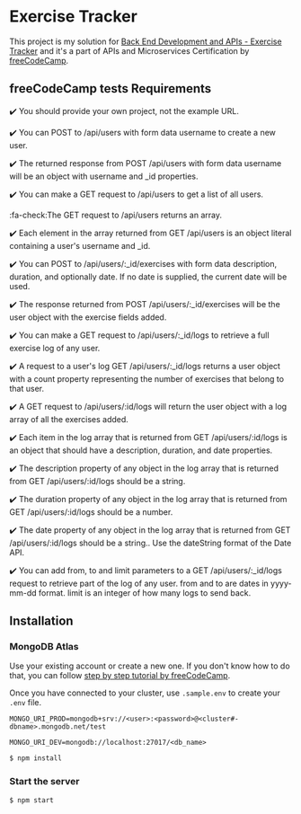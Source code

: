 # Exercise Tracker

This project is my solution for [Back End Development and APIs - Exercise
Tracker](https://www.freecodecamp.org/learn/back-end-development-and-apis/back-end-development-and-apis-projects/exercise-tracker) and it's a part of APIs and Microservices Certification by
[freeCodeCamp]( https://www.freecodecamp.org/).

## freeCodeCamp tests Requirements
:heavy_check_mark: You should provide your own project, not the example URL.

:heavy_check_mark: You can POST to /api/users with form data username to create a new user.

:heavy_check_mark: The returned response from POST /api/users with form data username will be an object with username and _id properties.

:heavy_check_mark: You can make a GET request to /api/users to get a list of all users.

:fa-check:The GET request to /api/users returns an array.

:heavy_check_mark: Each element in the array returned from GET /api/users is an object literal containing a user's username and _id.

:heavy_check_mark: You can POST to /api/users/:_id/exercises with form data description, duration, and optionally date. If no date is supplied, the current date will be used.

:heavy_check_mark: The response returned from POST /api/users/:_id/exercises will be the user object with the exercise fields added.

:heavy_check_mark: You can make a GET request to /api/users/:_id/logs to retrieve a full exercise log of any user.

:heavy_check_mark: A request to a user's log GET /api/users/:_id/logs returns a user object with a count property representing the number of exercises that belong to that user.

:heavy_check_mark: A GET request to /api/users/:id/logs will return the user object with a log array of all the exercises added.

:heavy_check_mark: Each item in the log array that is returned from GET /api/users/:id/logs is an object that should have a description, duration, and date properties.

:heavy_check_mark: The description property of any object in the log array that is returned from GET /api/users/:id/logs should be a string.

:heavy_check_mark: The duration property of any object in the log array that is returned from GET /api/users/:id/logs should be a number.

:heavy_check_mark: The date property of any object in the log array that is returned from GET /api/users/:id/logs should be a string.. Use the dateString format of the Date API.

:heavy_check_mark: You can add from, to and limit parameters to a GET /api/users/:_id/logs request to retrieve part of the log of any user. from and to are dates in yyyy-mm-dd format. limit is an integer of how many logs to send back.

## Installation

### MongoDB Atlas

Use your existing account or create a new one. If you don't know how to do that,
you can follow
[step by step tutorial by freeCodeCamp](https://www.freecodecamp.org/learn/apis-and-microservices/mongodb-and-mongoose/).

Once you have connected to your cluster, use `.sample.env` to create your `.env`
file.

```env
MONGO_URI_PROD=mongodb+srv://<user>:<password>@<cluster#-dbname>.mongodb.net/test

MONGO_URI_DEV=mongodb://localhost:27017/<db_name>
```

```bash
$ npm install
```

### Start the server

```bash
$ npm start
```
